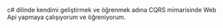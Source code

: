 c# dilinde kendimi geliştirmek ve öğrenmek adına CQRS mimarisinde Web Api yapmaya çalışıyorum ve öğreniyorum.
